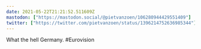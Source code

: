 ```yaml
---
date: 2021-05-22T21:21:52.511609Z
mastodon: ["https://mastodon.social/@pietvanzoen/106280944429551409"]
twitter: ["https://twitter.com/pietvanzoen/status/1396214752636985344"]
---
```

What the hell Germany. #Eurovision
